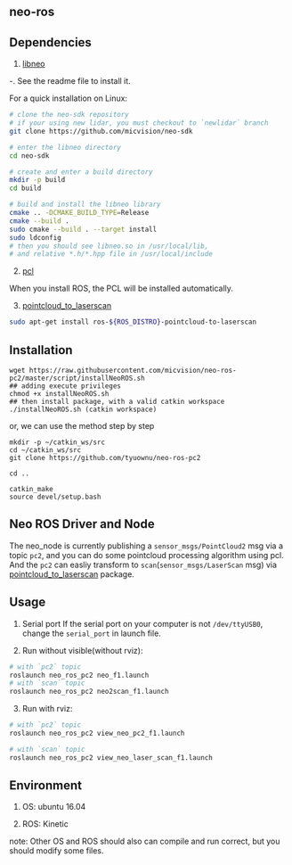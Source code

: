 neo-ros
---

## Dependencies
1. [libneo](https://www.github.com/micvision/neo-sdk)

  -. See the readme file to install it.

For a quick installation on Linux:

```bash
# clone the neo-sdk repository
# if your using new lidar, you must checkout to `newlidar` branch
git clone https://github.com/micvision/neo-sdk

# enter the libneo directory
cd neo-sdk

# create and enter a build directory
mkdir -p build
cd build

# build and install the libneo library
cmake .. -DCMAKE_BUILD_TYPE=Release
cmake --build .
sudo cmake --build . --target install
sudo ldconfig
# then you should see libneo.so in /usr/local/lib,
# and relative *.h/*.hpp file in /usr/local/include
```
2. [pcl](http://www.pointclouds.org)

  When you install ROS, the PCL will be installed automatically.

3. [pointcloud_to_laserscan](http://wiki.ros.org/pointcloud_to_laserscan)

```bash
sudo apt-get install ros-${ROS_DISTRO}-pointcloud-to-laserscan
```
## Installation

```shell
wget https://raw.githubusercontent.com/micvision/neo-ros-pc2/master/script/installNeoROS.sh
## adding execute privileges
chmod +x installNeoROS.sh
## then install package, with a valid catkin workspace
./installNeoROS.sh (catkin workspace)
```

or, we can use the method step by step
```shell
mkdir -p ~/catkin_ws/src
cd ~/catkin_ws/src
git clone https://github.com/tyuownu/neo-ros-pc2

cd ..

catkin_make
source devel/setup.bash
```


## Neo ROS Driver and Node

The neo_node is currently publishing a `sensor_msgs/PointCloud2` msg via a topic `pc2`, and
you can do some pointcloud processing algorithm using pcl. And the `pc2` can easliy
transform to `scan`(`sensor_msgs/LaserScan` msg) via [pointcloud_to_laserscan](http://wiki.ros.org/pointcloud_to_laserscan) package.

## Usage
1. Serial port
  If the serial port on your computer is not `/dev/ttyUSB0`, change the `serial_port` in launch file.

2. Run without visible(without rviz):
``` bash
# with `pc2` topic
roslaunch neo_ros_pc2 neo_f1.launch
# with `scan` topic
roslaunch neo_ros_pc2 neo2scan_f1.launch
```

3. Run with rviz:
```bash
# with `pc2` topic
roslaunch neo_ros_pc2 view_neo_pc2_f1.launch

# with `scan` topic
roslaunch neo_ros_pc2 view_neo_laser_scan_f1.launch
```

## Environment

1. OS: ubuntu 16.04

2. ROS: Kinetic

note: Other OS and ROS should also can compile and run correct, but you should modify some files.

